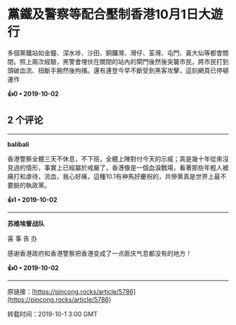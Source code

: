 # 黨鐵及警察等配合壓制香港10月1日大遊行 

多個黨鐵站如金鐘、深水埗、沙田、銅鑼灣、灣仔、荃灣、屯門、黃大仙等都會關閉。照上兩次經驗，黑警會埋伏在關閉的站內的閘門後然後突襲市民，將市民打到頭破血流、扭斷手腕然後拘捕。還有連登今早不斷受到黑客攻擊，這刻網頁已停頓運作

**👍0 • 2019-10-02**

## 2 个评论

---
**balibali**

香港警察全體三天不休息，不下班，全體上陣對付今天的示威；真是幾十年從來沒見過的情形，事實上已經屬於戒嚴了，香港像是一個血淚戰場，看著那些年輕人被痛打和虐待，流血，我心好痛，這種10.1有神馬好慶祝的，共慘黨真是世界上最不要臉的執政黨。 

**👍1 • 2019-10-02**

---
**苏维埃督战队**

喜 事 丧 办

感谢香港政府和香港警察把香港变成了一点匪庆气息都没有的地方！ 

**👍0 • 2019-10-02**

---
原链接：[https://pincong.rocks/article/5786](https://pincong.rocks/article/5786)

转载时间：2019-10-1 3:00 GMT